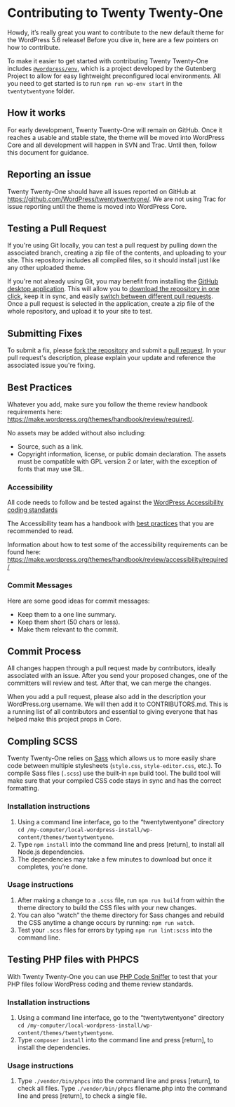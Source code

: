 # Contributing to Twenty Twenty-One

Howdy, it’s really great you want to contribute to the new default theme for the WordPress 5.6 release! Before you dive in, here are a few pointers on how to contribute.

To make it easier to get started with contributing Twenty Twenty-One includes [`@wordpress/env`](https://npmjs.com/package/@wordpress/env), which is a project developed by the Gutenberg Project to allow for easy lightweight preconfigured local environments. All you need to get started is to run `npm run wp-env start` in the `twentytwentyone` folder.

## How it works

For early development, Twenty Twenty-One will remain on GitHub. Once it reaches a usable and stable state, the theme will be moved into WordPress Core and all development will happen in SVN and Trac. Until then, follow this document for guidance.

## Reporting an issue

Twenty Twenty-One should have all issues reported on GitHub at https://github.com/WordPress/twentytwentyone/. We are not using Trac for issue reporting until the theme is moved into WordPress Core.

## Testing a Pull Request

If you're using Git locally, you can test a pull request by pulling down the associated branch, creating a zip file of the contents, and uploading to your site. This repository includes all compiled files, so it should install just like any other uploaded theme.

If you're not already using Git, you may benefit from installing the [GitHub desktop application](https://desktop.github.com). This will allow you to [download the repository in  one click](https://help.github.com/desktop/guides/contributing-to-projects/cloning-a-repository-from-github-to-github-desktop/), keep it in sync, and easily [switch between different pull requests](https://help.github.com/desktop/guides/contributing-to-projects/accessing-a-pull-request-locally/). Once a pull request is selected in the application, create a zip file of the whole repository, and upload it to your site to test.

## Submitting Fixes

To submit a fix, please [fork the repository](https://help.github.com/articles/fork-a-repo/) and submit a [pull request](https://help.github.com/articles/creating-a-pull-request/). In your pull request's description, please explain your update and reference the associated issue you're fixing.

## Best Practices

Whatever you add, make sure you follow the theme review handbook requirements here: https://make.wordpress.org/themes/handbook/review/required/.

No assets may be added without also including:
- Source, such as a link.
- Copyright information, license, or public domain declaration.
The assets must be compatible with GPL version 2 or later, with the exception of fonts that may use SIL.

### Accessibility

All code needs to follow and be tested against the [WordPress Accessibility coding standards](https://developer.wordpress.org/coding-standards/wordpress-coding-standards/accessibility/)

The Accessibility team has a handbook with [best practices](https://make.wordpress.org/accessibility/handbook/markup/) that you are recommended to read.

Information about how to test some of the accessibility requirements can be found here: https://make.wordpress.org/themes/handbook/review/accessibility/required/

### Commit Messages

Here are some good ideas for commit messages:

- Keep them to a one line summary.
- Keep them short (50 chars or less).
- Make them relevant to the commit.

## Commit Process

All changes happen through a pull request made by contributors, ideally associated with an issue. After you send your proposed changes, one of the committers will review and test. After that, we can merge the changes.

When you add a pull request, please also add in the description your WordPress.org username. We will then add it to CONTRIBUTORS.md. This is a running list of all contributors and essential to giving everyone that has helped make this project props in Core.

## Compling SCSS

Twenty Twenty-One relies on [Sass](https://sass-lang.com/guide) which allows us to more easily share code between multiple stylesheets (`style.css`, `style-editor.css`, etc.).
To compile Sass files (`.scss`) use the built-in `npm` build tool. The build tool will make sure that your compiled CSS code stays in sync and has the correct formatting.

### Installation instructions

1. Using a command line interface, go to the “twentytwentyone” directory `cd /my-computer/local-wordpress-install/wp-content/themes/twentytwentyone`.
2. Type `npm install` into the command line and press [return], to install all Node.js dependencies.
3. The dependencies may take a few minutes to download but once it completes, you’re done.

### Usage instructions

1. After making a change to a `.scss` file, run `npm run build` from within the theme directory to build the CSS files with your new changes.
2. You can also “watch” the theme directory for Sass changes and rebuild the CSS anytime a change occurs by running: `npm run watch`.
3. Test your `.scss` files for errors by typing `npm run lint:scss` into the command line.

## Testing PHP files with PHPCS

With Twenty Twenty-One you can use [PHP Code Sniffer](https://github.com/WordPress/WordPress-Coding-Standards) to test that your PHP files follow WordPress coding and theme review standards.

### Installation instructions
1. Using a command line interface, go to the “twentytwentyone” directory `cd /my-computer/local-wordpress-install/wp-content/themes/twentytwentyone`.
2. Type `composer install` into the command line and press [return], to install the dependencies.

### Usage instructions
1. Type `./vendor/bin/phpcs` into the command line and press [return], to check all files.
Type `./vendor/bin/phpcs` filename.php into the command line and press [return], to check a single file.


